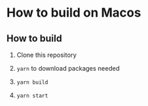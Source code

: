 # How to build on Macos

## How to build

1. Clone this repository

2. `yarn` to download packages needed

3. `yarn build`

4. `yarn start`

